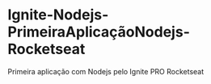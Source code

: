 # Ignite-Nodejs-PrimeiraAplicaçãoNodejs-Rocketseat
 Primeira aplicação com Nodejs pelo Ignite PRO Rocketseat
